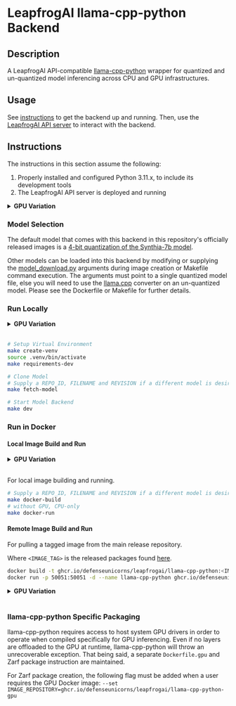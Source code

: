# LeapfrogAI llama-cpp-python Backend

## Description

A LeapfrogAI API-compatible [llama-cpp-python](https://github.com/abetlen/llama-cpp-python) wrapper for quantized and un-quantized model inferencing across CPU and GPU infrastructures.

## Usage

See [instructions](#instructions) to get the backend up and running. Then, use the [LeapfrogAI API server](https://github.com/defenseunicorns/leapfrogai-api) to interact with the backend.

## Instructions

The instructions in this section assume the following:

1. Properly installed and configured Python 3.11.x, to include its development tools
2. The LeapfrogAI API server is deployed and running

<details>
<summary><b>GPU Variation</b></summary>
<br/>
The following are additional assumptions for GPU inferencing:

3. You have properly installed one or more NVIDIA GPUs and GPU drivers
4. You have properly installed and configured the [cuda-toolkit](https://developer.nvidia.com/cuda-toolkit) and [nvidia-container-toolkit](https://docs.nvidia.com/datacenter/cloud-native/container-toolkit/latest/index.html)
</details>

### Model Selection

The default model that comes with this backend in this repository's officially released images is a [4-bit quantization of the Synthia-7b model](https://huggingface.co/TheBloke/SynthIA-7B-v2.0-GGUF).

Other models can be loaded into this backend by modifying or supplying the [model_download.py](./scripts/model_download.py) arguments during image creation or Makefile command execution. The arguments must point to a single quantized model file, else you will need to use the [llama.cpp](https://github.com/ggerganov/llama.cpp) converter on an un-quantized model. Please see the Dockerfile or Makefile for further details.

### Run Locally

<details>
<summary><b>GPU Variation</b></summary>
<br/>
The following additional variables must be exported for local GPU inferencing:

```bash
# install with GPU compilation and deps
make requirements-dev
# OR
make requirements-gpu

# enable GPU switch
export GPU_ENABLED=true
```

</details>
<br/>

```bash
# Setup Virtual Environment
make create-venv
source .venv/bin/activate
make requirements-dev

# Clone Model
# Supply a REPO_ID, FILENAME and REVISION if a different model is desired
make fetch-model

# Start Model Backend
make dev
```

### Run in Docker

#### Local Image Build and Run

<details>
<summary><b>GPU Variation</b></summary>
<br/>
The following additional variables must be exported for local GPU inferencing:

```bash
# Supply a REPO_ID, FILENAME and REVISION if a different model is desired
make docker-build-gpu
# without GPU
make docker-run-gpu
```

</details>
<br/>

For local image building and running.

```bash
# Supply a REPO_ID, FILENAME and REVISION if a different model is desired
make docker-build
# without GPU, CPU-only
make docker-run
```

#### Remote Image Build and Run

For pulling a tagged image from the main release repository.

Where `<IMAGE_TAG>` is the released packages found [here](https://github.com/orgs/defenseunicorns/packages/container/package/leapfrogai%2Fllama-cpp-python).

```bash
docker build -t ghcr.io/defenseunicorns/leapfrogai/llama-cpp-python:<IMAGE_TAG> .
docker run -p 50051:50051 -d --name llama-cpp-python ghcr.io/defenseunicorns/leapfrogai/llama-cpp-python:<IMAGE_TAG>
```

<details>
<summary><b>GPU Variation</b></summary>
<br/>
The following changes are required to pull and run the GPU image:

```bash
docker build -t ghcr.io/defenseunicorns/leapfrogai/llama-cpp-python-gpu:<IMAGE_TAG> .
docker run --gpus device=0 -e GPU_ENABLED=true -p 50051:50051 -d --name llama-cpp-python ghcr.io/defenseunicorns/leapfrogai/llama-cpp-python:<IMAGE_TAG>
```

</details>
<br/>

### llama-cpp-python Specific Packaging

llama-cpp-python requires access to host system GPU drivers in order to operate when compiled specifically for GPU inferencing. Even if no layers are offloaded to the GPU at runtime, llama-cpp-python will throw an unrecoverable exception. That being said, a separate `Dockerfile.gpu` and Zarf package instruction are maintained.

For Zarf package creation, the following flag must be added when a user requires the GPU Docker image: `--set IMAGE_REPOSITORY=ghcr.io/defenseunicorns/leapfrogai/llama-cpp-python-gpu`
